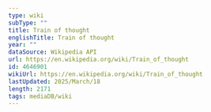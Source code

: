```yaml
---
type: wiki
subType: ""
title: Train of thought
englishTitle: Train of thought
year: ""
dataSource: Wikipedia API
url: https://en.wikipedia.org/wiki/Train_of_thought
id: 4646901
wikiUrl: https://en.wikipedia.org/wiki/Train_of_thought
lastUpdated: 2025/March/18
length: 2171
tags: mediaDB/wiki
---
```

